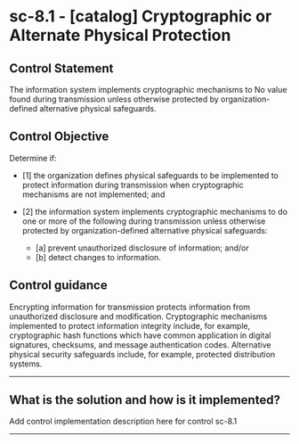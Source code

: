 # sc-8.1 - \[catalog\] Cryptographic or Alternate Physical Protection

## Control Statement

The information system implements cryptographic mechanisms to No value found during transmission unless otherwise protected by organization-defined alternative physical safeguards.

## Control Objective

Determine if:

- \[1\] the organization defines physical safeguards to be implemented to protect information during transmission when cryptographic mechanisms are not implemented; and

- \[2\] the information system implements cryptographic mechanisms to do one or more of the following during transmission unless otherwise protected by organization-defined alternative physical safeguards:

  - \[a\] prevent unauthorized disclosure of information; and/or
  - \[b\] detect changes to information.

## Control guidance

Encrypting information for transmission protects information from unauthorized disclosure and modification. Cryptographic mechanisms implemented to protect information integrity include, for example, cryptographic hash functions which have common application in digital signatures, checksums, and message authentication codes. Alternative physical security safeguards include, for example, protected distribution systems.

______________________________________________________________________

## What is the solution and how is it implemented?

Add control implementation description here for control sc-8.1

______________________________________________________________________
